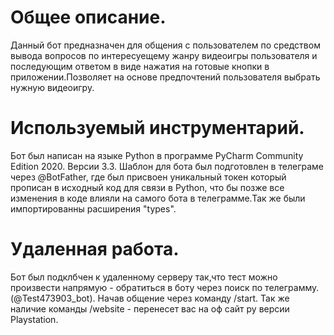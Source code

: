 # Общее описание.
 Данный бот предназначен для общения с пользователем по средством вывода вопросов по интересуещему жанру видеоигры пользователя и последующим ответом в виде нажатия на готовые кнопки в приложении.Позволяет на основе предпочтений пользователя выбрать нужную видеоигру.
# Используемый инструментарий.
 Бот был написан на языке Python в программе PyCharm Community Edition 2020. Версии 3.3. Шаблон для бота был подготовлен в телеграме через @BotFather, где был присвоен уникальный токен который прописан в исходный код для связи  в Python, что бы позже все изменения в коде влияли на самого бота в телеграмме.Так же были импортированны расширения "types".
# Удаленная работа.
 Бот был подклбчен к удаленному серверу так,что тест можно произвести напрямую - обратиться в боту через поиск по телеграмму. (@Test473903_bot). Начав общение через команду /start. Так же наличие команды /website - перенесет вас на оф сайт ру версии Playstation.
